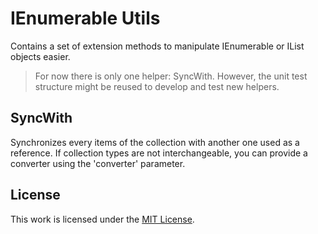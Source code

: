 # IEnumerable Utils

Contains a set of extension methods to manipulate IEnumerable<T> or IList<T> objects easier.

> For now there is only one helper: SyncWith. However, the unit test structure might be reused to develop and test new helpers.

## SyncWith
Synchronizes every items of the collection with another one used as a reference. If collection types are not interchangeable, you can provide a converter using the 'converter' parameter.
 
## License
This work is licensed under the [MIT License](LICENSE.md).
